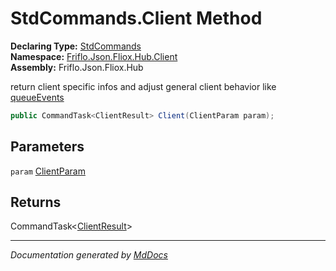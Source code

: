 ﻿<!--  
  <auto-generated>   
    The contents of this file were generated by a tool.  
    Changes to this file may be list if the file is regenerated  
  </auto-generated>   
-->

# StdCommands.Client Method

**Declaring Type:** [StdCommands](../index.md)  
**Namespace:** [Friflo.Json.Fliox.Hub.Client](../../index.md)  
**Assembly:** Friflo.Json.Fliox.Hub

return client specific infos and adjust general client behavior like [queueEvents](../../../DB/Cluster/ClientParam/fields/queueEvents.md)

```csharp
public CommandTask<ClientResult> Client(ClientParam param);
```

## Parameters

`param`  [ClientParam](../../../DB/Cluster/ClientParam/index.md)

## Returns

CommandTask\<[ClientResult](../../../DB/Cluster/ClientResult/index.md)\>

___

*Documentation generated by [MdDocs](https://github.com/ap0llo/mddocs)*
